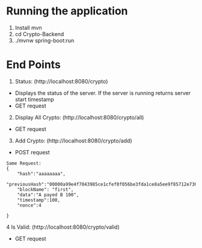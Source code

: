 # Running the application
1. Install mvn 
2. cd Crypto-Backend
3. ./mvnw spring-boot:run

# End Points
1. Status: (http://localhost:8080/crypto)
- Displays the status of the server. If the server is running returns server start timestamp
- GET request
2. Display All Crypto: (http://localhost:8080/crypto/all)
- GET request 
3. Add Crypto: (http://localhost:8080/crypto/add)
- POST request
```
Same Request: 
{
    "hash":"aaaaaaaa",
    "previousHash":"00000a99e4f7043985ce1cfef0f056be3fda1ce8a5ee9f85712e73075f9fa6d9",
    "blockName": "first",
    "data":"A payed B 100",
    "timestamp":100,
    "nonce":4

}
```
4 Is Valid: (http://localhost:8080/crypto/valid)
- GET request
